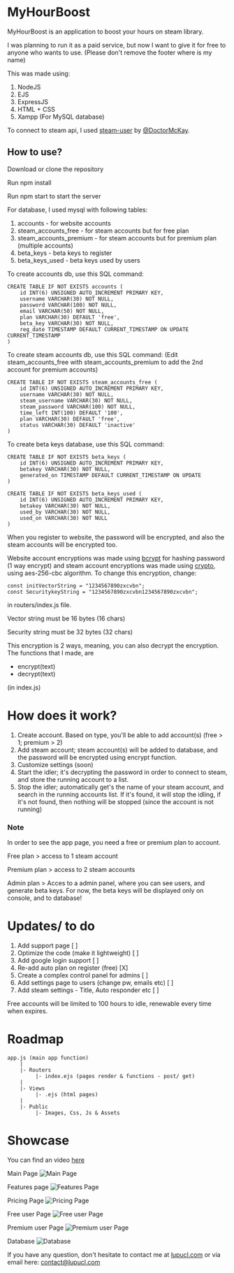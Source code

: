 # MyHourBoost

MyHourBoost is an application to boost your hours on steam library.

I was planning to run it as a paid service, but now I want to give it for free to anyone who wants to use.
(Please don't remove the footer where is my name)

This was made using:
1. NodeJS
2. EJS
3. ExpressJS
4. HTML + CSS
5. Xampp (For MySQL database)

To connect to steam api, I used [steam-user](https://github.com/DoctorMcKay/node-steam-user) by [@DoctorMcKay](https://github.com/DoctorMcKay).

## How to use?
Download or clone the repository

Run npm install

Run npm start to start the server

For database, I used mysql with following tables:

1. accounts - for website accounts
2. steam_accounts_free - for steam accounts but for free plan
3. steam_accounts_premium - for steam accounts but for premium plan (multiple accounts)
4. beta_keys - beta keys to register
5. beta_keys_used - beta keys used by users


To create accounts db, use this SQL command:
```
CREATE TABLE IF NOT EXISTS accounts (
    id INT(6) UNSIGNED AUTO_INCREMENT PRIMARY KEY,
    username VARCHAR(30) NOT NULL,
    password VARCHAR(100) NOT NULL,
    email VARCHAR(50) NOT NULL,
	plan VARCHAR(30) DEFAULT 'free',
	beta_key VARCHAR(30) NOT NULL,
    reg_date TIMESTAMP DEFAULT CURRENT_TIMESTAMP ON UPDATE CURRENT_TIMESTAMP
)
```

To create steam accounts db, use this SQL command:
(Edit steam_accounts_free with steam_accounts_premium to add the 2nd account for premium accounts)
```
CREATE TABLE IF NOT EXISTS steam_accounts_free (
    id INT(6) UNSIGNED AUTO_INCREMENT PRIMARY KEY,
    username VARCHAR(30) NOT NULL,
    steam_username VARCHAR(30) NOT NULL,
    steam_password VARCHAR(100) NOT NULL,
    time_left INT(100) DEFAULT '100',
    plan VARCHAR(30) DEFAULT 'free',
    status VARCHAR(30) DEFAULT 'inactive'
)
```

To create beta keys database, use this SQL command:
```
CREATE TABLE IF NOT EXISTS beta_keys (
    id INT(6) UNSIGNED AUTO_INCREMENT PRIMARY KEY,
    betakey VARCHAR(30) NOT NULL,
    generated_on TIMESTAMP DEFAULT CURRENT_TIMESTAMP ON UPDATE 
)

CREATE TABLE IF NOT EXISTS beta_keys_used (
    id INT(6) UNSIGNED AUTO_INCREMENT PRIMARY KEY,
    betakey VARCHAR(30) NOT NULL,
    used_by VARCHAR(30) NOT NULL,
    used_on VARCHAR(30) NOT NULL
)
```


When you register to website, the password will be encrypted, and also the steam accounts will be encrypted too.

Website account encryptions was made using [bcrypt](https://www.npmjs.com/package/bcrypt) for hashing password (1 way encrypt) and steam account encryptions was made using [crypto](https://nodejs.org/api/crypto.html), using aes-256-cbc algorithm.
To change this encryption, change:
```
const initVectorString = "1234567890zxcvbn";
const SecuritykeyString = "1234567890zxcvbn1234567890zxcvbn";
```
in routers/index.js file.

Vector string must be 16 bytes (16 chars)

Security string must be 32 bytes (32 chars)

This encryption is 2 ways, meaning, you can also decrypt the encryption.
The functions that I made, are 
- encrypt(text)
- decrypt(text)

(in index.js)

# How does it work?
1. Create account. Based on type, you'll be able to add account(s) (free > 1; premium > 2)
2. Add steam account; steam account(s) will be added to database, and the password will be encrypted using encrypt function.
3. Customize settings (soon)
4. Start the idler; it's decrypting the password in order to connect to steam, and store the running account to a list.
5. Stop the idler; automatically get's the name of your steam account, and search in the running accounts list. If it's found, it will stop the idling, if it's not found, then nothing will be stopped (since the account is not running)



### Note
In order to see the app page, you need a free or premium plan to account.

Free plan > access to 1 steam account

Premium plan > access to 2 steam accounts

Admin plan > Acces to a admin panel, where you can see users, and generate beta keys. For now, the beta keys will be displayed only on console, and to database!

# Updates/ to do
1. Add support page [ ]
2. Optimize the code (make it lightweight) [ ]
3. Add google login support [ ]
4. Re-add auto plan on register (free) [X]
5. Create a complex control panel for admins [ ]
6. Add settings page to users (change pw, emails etc) [ ]
7. Add steam settings - Title, Auto responder etc [ ]

Free accounts will be limited to 100 hours to idle, renewable every time when expires.
# Roadmap
```
app.js (main app function)
    |
    |- Routers
         |- index.ejs (pages render & functions - post/ get)
    |
    |- Views
         |- .ejs (html pages)
    |
    |- Public
         |- Images, Css, Js & Assets

```

# Showcase
You can find an video [here](https://www.youtube.com/watch?v=sDBT-DZDIy4)



Main Page
![Main Page](showcase/1.png)

Features page
![Features Page](showcase/2.png)

Pricing Page
![Pricing Page](showcase/3.png)

Free user Page
![Free user Page](showcase/4.png)

Premium user Page
![Premium user Page](showcase/5.png)

Database
![Database](showcase/Screenshot_1.png)


If you have any question, don't hesitate to contact me at [lupucl.com](https://lupucl.com) or via email here: contact@lupucl.com
